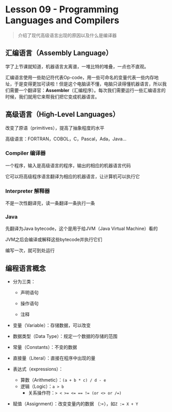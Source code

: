 # Lesson 09 - Programming Languages and Compilers

> 介绍了现代高级语言出现的原因以及什么是编译器

## 汇编语言（Assembly Language）

学了上节课就知道，机器语言太离谱，一堆比特的堆叠，一点也不直观。

汇编语言使用一些助记符代表Op-code，用一些可命名的变量代表一些内存地址，于是变得更加可读啦！但是这个电脑读不懂，电脑只读得懂机器语言，所以我们需要一个翻译官：**Assembler**（汇编程序）。每次我们需要运行一些汇编语言的时候，我们就用它来帮我们把它变成机器语言。



## 高级语言（High-Level Languages）

改变了原语（primitives），提高了抽象程度的水平

高级语言：FORTRAN，COBOL，C，Pascal，Ada，Java...

### Compiler 编译器

一个程序，输入是高级语言的程序，输出的相应的机器语言代码

它可以将高级程序语言翻译为相应的机器语言，让计算机可以执行它

### Interpreter 解释器

不是一次性翻译完，读一条翻译一条执行一条

### Java

先翻译为Java bytecode，这个是用于给JVM（Java Virtual Machine）看的

JVM之后会编译或解释这些bytecode并执行它们

编写一次，就可到处运行



## 编程语言概念

- 分为三类：

  - 声明语句

  - 操作语句

  - 注释

- 变量（Variable）：存储数据，可以改变
- 数据类型（Data Type）：规定一个数据的存储的范围
- 常量（Constants）：不变的数据
- 直接量（Literal）：直接在程序中出现的量
- 表达式（expressions）：
  - 算数（Arithmetic）：`(a + b * c) / d - e`
  - 逻辑（Logic）：`a > b`
    - 关系操作符：`> < >= <= == != (or <> or /=)`

- 赋值（Assignment）：改变变量内的数据 （:=），如`Z := X + Y`

